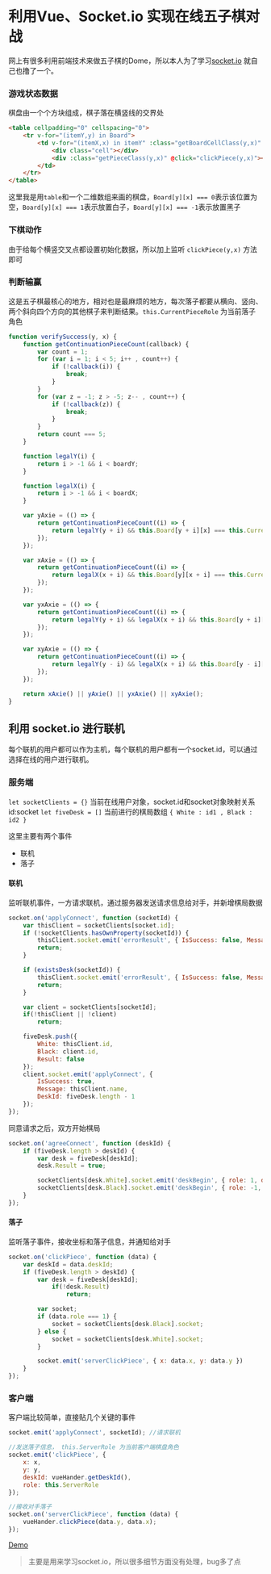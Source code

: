 # 利用Vue、Socket.io 实现在线五子棋对战
网上有很多利用前端技术来做五子棋的Dome，所以本人为了学习[socket.io](socket.io) 就自己也撸了一个。

### 游戏状态数据
棋盘由一个个方块组成，棋子落在横竖线的交界处

```html
<table cellpadding="0" cellspacing="0">
	<tr v-for="(itemY,y) in Board">
		<td v-for="(itemX,x) in itemY" :class="getBoardCellClass(y,x)" style="position: relative;">
			<div class="cell"></div>
			<div :class="getPieceClass(y,x)" @click="clickPiece(y,x)"></div>
		</td>
	</tr>
</table>
```

这里我是用`table`和一个二维数组来画的棋盘，`Board[y][x] === 0`表示该位置为空，`Board[y][x] === 1`表示放置白子，`Board[y][x] === -1`表示放置黑子

### 下棋动作
由于给每个横竖交叉点都设置初始化数据，所以加上监听 `clickPiece(y,x)` 方法即可

### 判断输赢
这是五子棋最核心的地方，相对也是最麻烦的地方，每次落子都要从横向、竖向、两个斜向四个方向的其他棋子来判断结果。`this.CurrentPieceRole` 为当前落子角色

```javascript
function verifySuccess(y, x) {
    function getContinuationPieceCount(callback) {
        var count = 1;
        for (var i = 1; i < 5; i++ , count++) {
            if (!callback(i)) {
                break;
            }
        }
        for (var z = -1; z > -5; z-- , count++) {
            if (!callback(z)) {
                break;
            }
        }
        return count === 5;
    }

    function legalY(i) {
        return i > -1 && i < boardY;
    }

    function legalX(i) {
        return i > -1 && i < boardX;
    }

    var yAxie = (() => {
        return getContinuationPieceCount((i) => {
            return legalY(y + i) && this.Board[y + i][x] === this.CurrentPieceRole;
        });
    });

    var xAxie = (() => {
        return getContinuationPieceCount((i) => {
            return legalX(x + i) && this.Board[y][x + i] === this.CurrentPieceRole;
        });
    });

    var yxAxie = (() => {
        return getContinuationPieceCount((i) => {
            return legalY(y + i) && legalX(x + i) && this.Board[y + i][x + i] === this.CurrentPieceRole;
        });
    });

    var xyAxie = (() => {
        return getContinuationPieceCount((i) => {
            return legalY(y - i) && legalX(x + i) && this.Board[y - i][x + i] === this.CurrentPieceRole;
        });
    });

    return xAxie() || yAxie() || yxAxie() || xyAxie();
}
```

## 利用 socket.io 进行联机
每个联机的用户都可以作为主机，每个联机的用户都有一个socket.id，可以通过选择在线的用户进行联机。

### 服务端
`let socketClients = {}` 当前在线用户对象，socket.id和socket对象映射关系  id:socket
`let fiveDesk = []` 当前进行的棋局数组 `{ White : id1 , Black : id2 }`

这里主要有两个事件
* 联机
* 落子

#### 联机
监听联机事件，一方请求联机，通过服务器发送请求信息给对手，并新增棋局数据

```javascript
socket.on('applyConnect', function (socketId) {
    var thisClient = socketClients[socket.id];
    if (!socketClients.hasOwnProperty(socketId)) {
        thisClient.socket.emit('errorResult', { IsSuccess: false, Message: '对方不在线' });
        return;
    }

    if (existsDesk(socketId)) {
        thisClient.socket.emit('errorResult', { IsSuccess: false, Message: '对方已加入其它棋局' });
        return;
    }

    var client = socketClients[socketId];
    if(!thisClient || !client)
        return;

    fiveDesk.push({
        White: thisClient.id,
        Black: client.id,
        Result: false
    });
    client.socket.emit('applyConnect', {
        IsSuccess: true,
        Message: thisClient.name,
        DeskId: fiveDesk.length - 1
    });
});
```

同意请求之后，双方开始棋局

```javascript
socket.on('agreeConnect', function (deskId) {
    if (fiveDesk.length > deskId) {
        var desk = fiveDesk[deskId];
        desk.Result = true;

        socketClients[desk.White].socket.emit('deskBegin', { role: 1, deskId: deskId });
        socketClients[desk.Black].socket.emit('deskBegin', { role: -1, deskId: deskId });
    }
});
```

#### 落子
监听落子事件，接收坐标和落子信息，并通知给对手

```javascript
socket.on('clickPiece', function (data) {
    var deskId = data.deskId;
    if (fiveDesk.length > deskId) {
        var desk = fiveDesk[deskId];
			if(!desk.Result)
				return;

        var socket;
        if (data.role === 1) {
            socket = socketClients[desk.Black].socket;
        } else {
            socket = socketClients[desk.White].socket;
        }

        socket.emit('serverClickPiece', { x: data.x, y: data.y })
    }
});
```


### 客户端
客户端比较简单，直接贴几个关键的事件

```javascript
socket.emit('applyConnect', socketId); //请求联机

//发送落子信息， this.ServerRole 为当前客户端棋盘角色
socket.emit('clickPiece', {
    x: x,
    y: y,
    deskId: vueHander.getDeskId(),
    role: this.ServerRole
});

//接收对手落子
socket.on('serverClickPiece', function (data) {
    vueHander.clickPiece(data.y, data.x);
});
```


[Demo](http://blog.animebz.com/game/five.html)

> 主要是用来学习socket.io，所以很多细节方面没有处理，bug多了点



